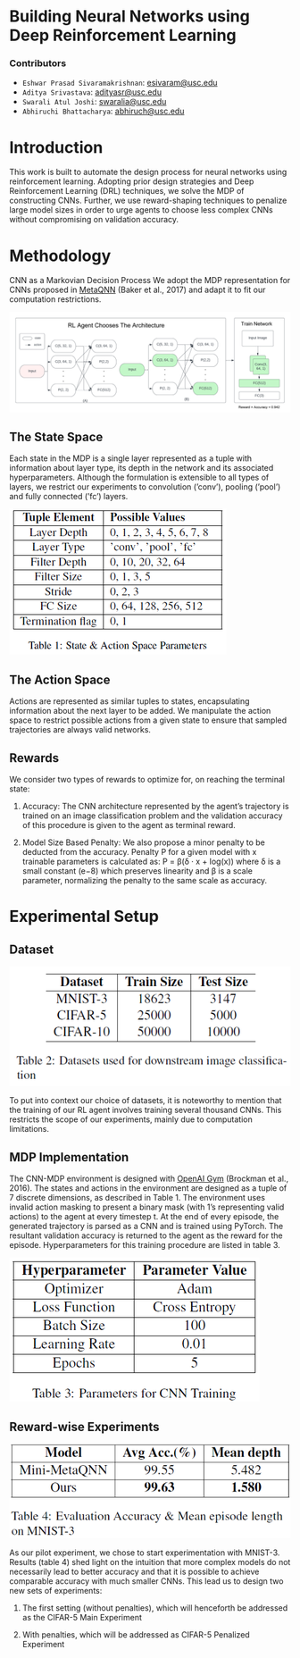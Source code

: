 # Building Neural Networks using Deep Reinforcement Learning

### Contributors
- `Eshwar Prasad Sivaramakrishnan`: esivaram@usc.edu
- `Aditya Srivastava`: adityasr@usc.edu
- `Swarali Atul Joshi`: swaralia@usc.edu
- `Abhiruchi Bhattacharya`: abhiruch@usc.edu

# Introduction

This work is built to automate the design process for neural networks using reinforcement learning. Adopting prior design strategies and Deep Reinforcement Learning (DRL) techniques, we solve the MDP of constructing CNNs. Further, we use reward-shaping techniques to penalize large model sizes in order to urge agents to choose less complex CNNs without compromising on validation accuracy.

# Methodology

CNN as a Markovian Decision Process
We adopt the MDP representation for CNNs proposed
in [MetaQNN](https://bowenbaker.github.io/metaqnn/) (Baker et al., 2017) and adapt
it to fit our computation restrictions.

![alt text](CNN_RL.png)

## The State Space
Each state in the MDP is a single layer represented
as a tuple with information about layer type, its
depth in the network and its associated hyperparameters.
Although the formulation is extensible
to all types of layers, we restrict our experiments
to convolution (’conv’), pooling (’pool’) and fully
connected (’fc’) layers.

![state_and_action_space](state_action_space_params.PNG)

## The Action Space
Actions are represented as similar tuples to states,
encapsulating information about the next layer to
be added. We manipulate the action space to restrict
possible actions from a given state to ensure
that sampled trajectories are always valid networks.

## Rewards
We consider two types of rewards to optimize for,
on reaching the terminal state:

  1. Accuracy: The CNN architecture represented
by the agent’s trajectory is trained on an image
classification problem and the validation accuracy
of this procedure is given to the agent
as terminal reward.

  2. Model Size Based Penalty: We also propose a minor
penalty to be deducted from the accuracy.
Penalty P for a given model with x trainable
parameters is calculated as:
P = β(δ · x + log(x))
where δ is a small constant (e−8) which preserves
linearity and β is a scale parameter,
normalizing the penalty to the same scale as
accuracy.

# Experimental Setup
## Dataset

![datasets](datasets.PNG)

To put into context our choice of datasets, it is noteworthy
to mention that the training of our RL agent
involves training several thousand CNNs. This restricts
the scope of our experiments, mainly due to
computation limitations.

## MDP Implementation
The CNN-MDP environment is designed with [OpenAI
Gym](https://www.gymlibrary.dev/) (Brockman et al., 2016). The states and
actions in the environment are designed as a tuple
of 7 discrete dimensions, as described in Table 1.
The environment uses invalid action masking to
present a binary mask (with 1’s representing valid
actions) to the agent at every timestep t.
At the end of every episode, the generated trajectory
is parsed as a CNN and is trained using
PyTorch. The resultant validation accuracy is returned
to the agent as the reward for the episode.
Hyperparameters for this training procedure are
listed in table 3.

![cnn_params](cnn_params.PNG)

## Reward-wise Experiments

![mnist_results](mnist_results.PNG)

As our pilot experiment, we chose to start experimentation
with MNIST-3. Results (table 4) shed
light on the intuition that more complex models do
not necessarily lead to better accuracy and that it
is possible to achieve comparable accuracy with
much smaller CNNs. This lead us to design two
new sets of experiments:

  1. The first setting
(without penalties), which will henceforth be addressed as
the CIFAR-5 Main Experiment

  2. With penalties, which will be
addressed as CIFAR-5 Penalized Experiment

